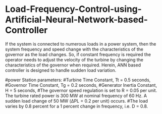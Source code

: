 # Load-Frequency-Control-using-Artificial-Neural-Network-based-Controller
If the system is connected to numerous loads in a power system, then the system frequency and speed change with the characteristics of the governor as the load changes. So, if constant frequency is required the operator needs to adjust the velocity of the turbine by changing the characteristics of the governor when required. Herein, ANN based controller is designed to handle sudden load variation.

#power Station parameters:
#Turbine Time Constant, Tt = 0.5 seconds,
#Governor Time Constant, Tg = 0.2 seconds,
#Generator Inertia Constant, H = 5 seconds,
#The governor speed regulation is set to R = 0.05 per unit. The turbine rated power is 300 MW at nominal frequency of 60 Hz. A sudden load change of 50 MW (ΔPL = 0.2 per unit) occurs.
#The load varies by 0.8 percent for a 1 percent change in frequency, i.e. D = 0.8.
